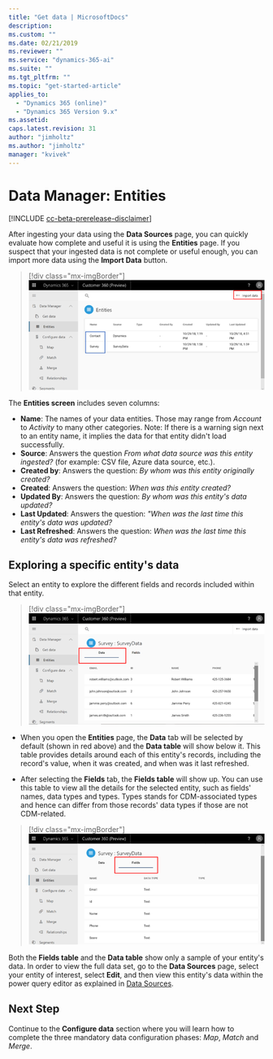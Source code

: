 ```yaml
---
title: "Get data | MicrosoftDocs"
description: 
ms.custom: ""
ms.date: 02/21/2019
ms.reviewer: ""
ms.service: "dynamics-365-ai"
ms.suite: ""
ms.tgt_pltfrm: ""
ms.topic: "get-started-article"
applies_to: 
  - "Dynamics 365 (online)"
  - "Dynamics 365 Version 9.x"
ms.assetid: 
caps.latest.revision: 31
author: "jimholtz"
ms.author: "jimholtz"
manager: "kvivek"
---
```

# Data Manager: Entities

[!INCLUDE [cc-beta-prerelease-disclaimer](../includes/cc-beta-prerelease-disclaimer.md)]

After ingesting your data using the **Data Sources** page, you can quickly evaluate how complete and useful it is using the **Entities** page. If you suspect that your ingested data is not complete or useful enough, you can import more data using the **Import Data** button.

> [!div class="mx-imgBorder"] 
> ![](media/scorecard-entities-import-data.png "Entities import data")

The **Entities screen** includes seven columns: 
- **Name**: The names of your data entities. Those may range from *Account* to *Activity* to many other categories. Note: If there is a warning sign next to an entity name, it implies the data for that entity didn't load successfully. 
- **Source**: Answers the question *From what data source was this entity ingested?* (for example: CSV file, Azure data source, etc.).
- **Created by**: Answers the question: *By whom was this entity originally created?*
- **Created**: Answers the question: *When was this entity created?*
- **Updated By**: Answers the question: *By whom was this entity's data updated?*
- **Last Updated**: Answers the question: *"When was the last time this entity's data was updated?*
- **Last Refreshed**: Answers the question: *When was the last time this entity's data was refreshed?*

## Exploring a specific entity's data

Select an entity to explore the different fields and records included within that entity.

> [!div class="mx-imgBorder"] 
> ![](media/data-manager-entities-data.png "Data manager entities")

- When you open the **Entities** page, the **Data** tab will be selected by default (shown in red above) and the **Data table** will show below it. This table provides details around each of this entity's records, including the record's value, when it was created, and when was it last refreshed.

- After selecting the **Fields** tab, the **Fields table** will show up. You can use this table to view all the details for the selected entity, such as fields' names, data types and types. Types stands for CDM-associated types and hence can differ from those records' data types if those are not CDM-related.

> [!div class="mx-imgBorder"] 
> ![](media/data-manager-entities-fields.png "Data manager fields")

Both the **Fields table** and the **Data table** show only a sample of your entity's data. In order to view the full data set, go to the **Data Sources** page, select your entity of interest, select **Edit**, and then view this entity's data within the power query editor as explained in [Data Sources](pm-data-sources.md).

## Next Step

Continue to the **Configure data** section where you will learn how to complete the three mandatory data configuration phases: *Map*, *Match* and *Merge*.
